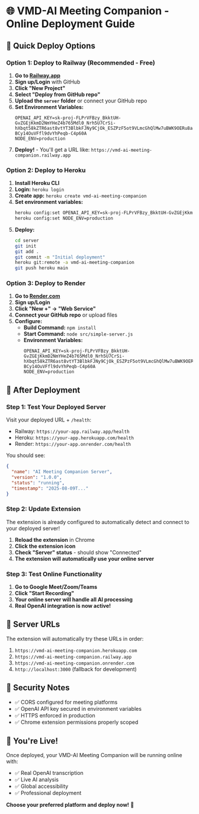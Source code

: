 # 🌐 VMD-AI Meeting Companion - Online Deployment Guide

## 🚀 Quick Deploy Options

### Option 1: Deploy to Railway (Recommended - Free)

1. **Go to [Railway.app](https://railway.app)**
2. **Sign up/Login** with GitHub
3. **Click "New Project"**
4. **Select "Deploy from GitHub repo"**
5. **Upload the `server` folder** or connect your GitHub repo
6. **Set Environment Variables:**
   ```
   OPENAI_API_KEY=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
   NODE_ENV=production
   ```
7. **Deploy!** - You'll get a URL like: `https://vmd-ai-meeting-companion.railway.app`

### Option 2: Deploy to Heroku

1. **Install Heroku CLI**
2. **Login:** `heroku login`
3. **Create app:** `heroku create vmd-ai-meeting-companion`
4. **Set environment variables:**
   ```bash
   heroku config:set OPENAI_API_KEY=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
   heroku config:set NODE_ENV=production
   ```
5. **Deploy:**
   ```bash
   cd server
   git init
   git add .
   git commit -m "Initial deployment"
   heroku git:remote -a vmd-ai-meeting-companion
   git push heroku main
   ```

### Option 3: Deploy to Render

1. **Go to [Render.com](https://render.com)**
2. **Sign up/Login**
3. **Click "New +" → "Web Service"**
4. **Connect your GitHub repo** or upload files
5. **Configure:**
   - **Build Command:** `npm install`
   - **Start Command:** `node src/simple-server.js`
   - **Environment Variables:**
     ```
     OPENAI_API_KEY=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
     NODE_ENV=production
     ```

## 🔧 After Deployment

### Step 1: Test Your Deployed Server

Visit your deployed URL + `/health`:
- Railway: `https://your-app.railway.app/health`
- Heroku: `https://your-app.herokuapp.com/health`
- Render: `https://your-app.onrender.com/health`

You should see:
```json
{
  "name": "AI Meeting Companion Server",
  "version": "1.0.0", 
  "status": "running",
  "timestamp": "2025-08-09T..."
}
```

### Step 2: Update Extension

The extension is already configured to automatically detect and connect to your deployed server!

1. **Reload the extension** in Chrome
2. **Click the extension icon**
3. **Check "Server" status** - should show "Connected"
4. **The extension will automatically use your online server**

### Step 3: Test Online Functionality

1. **Go to Google Meet/Zoom/Teams**
2. **Click "Start Recording"**
3. **Your online server will handle all AI processing**
4. **Real OpenAI integration is now active!**

## 🎯 Server URLs

The extension will automatically try these URLs in order:
1. `https://vmd-ai-meeting-companion.herokuapp.com`
2. `https://vmd-ai-meeting-companion.railway.app`
3. `https://vmd-ai-meeting-companion.onrender.com`
4. `http://localhost:3000` (fallback for development)

## 🔐 Security Notes

- ✅ CORS configured for meeting platforms
- ✅ OpenAI API key secured in environment variables
- ✅ HTTPS enforced in production
- ✅ Chrome extension permissions properly scoped

## 🎉 You're Live!

Once deployed, your VMD-AI Meeting Companion will be running online with:
- ✅ Real OpenAI transcription
- ✅ Live AI analysis
- ✅ Global accessibility
- ✅ Professional deployment

**Choose your preferred platform and deploy now!** 🚀
